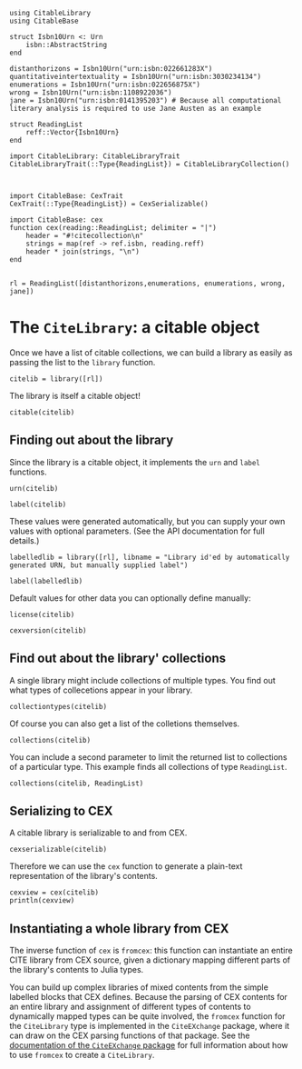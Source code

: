 ```@setup lib
using CitableLibrary
using CitableBase

struct Isbn10Urn <: Urn
    isbn::AbstractString
end

distanthorizons = Isbn10Urn("urn:isbn:022661283X")
quantitativeintertextuality = Isbn10Urn("urn:isbn:3030234134")
enumerations = Isbn10Urn("urn:isbn:022656875X")
wrong = Isbn10Urn("urn:isbn:1108922036")
jane = Isbn10Urn("urn:isbn:0141395203") # Because all computational literary analysis is required to use Jane Austen as an example

struct ReadingList
    reff::Vector{Isbn10Urn}
end

import CitableLibrary: CitableLibraryTrait
CitableLibraryTrait(::Type{ReadingList}) = CitableLibraryCollection()



import CitableBase: CexTrait
CexTrait(::Type{ReadingList}) = CexSerializable()

import CitableBase: cex
function cex(reading::ReadingList; delimiter = "|")
    header = "#!citecollection\n"
    strings = map(ref -> ref.isbn, reading.reff)
    header * join(strings, "\n")
end


rl = ReadingList([distanthorizons,enumerations, enumerations, wrong, jane])
```


# The `CiteLibrary`: a citable object

Once we have a list of citable collections, we can build a library as easily as passing the list to the `library` function.


```@example lib
citelib = library([rl])
```

The library is itself a citable object!

```@example lib
citable(citelib)
```




## Finding out about the library

Since the library is a citable object, it implements the `urn` and `label` functions.

```@example lib
urn(citelib)
```

```@example lib
label(citelib)
```

These values were generated automatically, but you can supply your own values with optional parameters. (See the API documentation for full details.)

```@example lib
labelledlib = library([rl], libname = "Library id'ed by automatically generated URN, but manually supplied label")

label(labelledlib)
```



Default values for other data you can optionally define manually:

```@example lib
license(citelib)
```

```@example lib
cexversion(citelib)
```


## Find out about the library' collections

A single library might include collections of multiple types.  You find out what types of collecetions appear in your library.

```@example lib
collectiontypes(citelib)
```

Of course you can also get a list of the colletions themselves.
```@example lib
collections(citelib)
```

You can include a second parameter to limit the returned list to collections of a particular type.  This example finds all collections of type `ReadingList`.

```@example lib
collections(citelib, ReadingList)
```






## Serializing to CEX

A citable library is serializable to and from CEX.

```@example lib
cexserializable(citelib)
```

Therefore we can use the `cex` function to generate a plain-text representation of the library's contents.


```@example lib
cexview = cex(citelib)
println(cexview)
```

## Instantiating a whole library from CEX

The inverse function of `cex` is `fromcex`: this function can instantiate an entire CITE library from CEX source, given a dictionary mapping different parts of the library's contents to Julia types.

You can build up complex libraries of mixed contents from the simple labelled blocks that CEX defines. Because the parsing of CEX contents for an entire library and assignment of different types of contents to dynamically mapped types can be quite involved, the `fromcex` function for the `CiteLibrary` type is implemented in the `CiteEXchange` package, where it can draw on the CEX parsing functions of that package.  See the [documentation of the `CiteEXchange` package](https://cite-architecture.github.io/CiteEXchange.jl/stable/) for full information about how to use `fromcex` to create a `CiteLibrary`.

